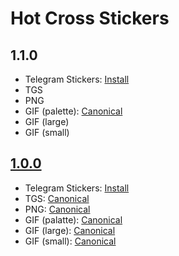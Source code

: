 # Hot Cross Stickers

## 1.1.0

- Telegram Stickers: [Install](https://t.me/addstickers/HotCross)
- TGS
- PNG
- GIF (palette): [Canonical](1.1.0/Hot%20Cross%20Stickers%20V1.1.0.gif)
- GIF (large)
- GIF (small)

## [1.0.0](1.0.0/)

- Telegram Stickers: [Install](https://t.me/addstickers/HotCross)
- TGS: [Canonical](1.0.0/tgs/)
- PNG: [Canonical](1.0.0/png/)
- GIF (palatte): [Canonical](1.0.0/Hot%20Cross%20Stickers%20V1.0.0.gif)
- GIF (large): [Canonical](1.0.0/gif/large/)
- GIF (small): [Canonical](1.0.0/gif/small/)
